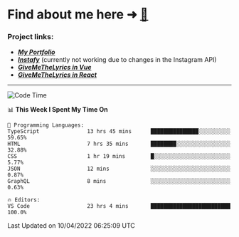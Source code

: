 # Find about me here ➜ [🧑](https://pauabella.dev)

### Project links:
- ***[My Portfolio](https://pauabella.dev)***
- ***[Instafy](https://instafy.me)*** (currently not working due to changes in the Instagram API)
- ***[GiveMeTheLyrics in Vue](https://lyrics.pauabella.dev)***
- ***[GiveMeTheLyrics in React](https://pauabella.dev/GiveMeTheLyrics)***

---
<!--START_SECTION:waka-->
![Code Time](http://img.shields.io/badge/Code%20Time-938%20hrs-blue)

📊 **This Week I Spent My Time On** 

```text
💬 Programming Languages: 
TypeScript               13 hrs 45 mins      ███████████████░░░░░░░░░░   59.65% 
HTML                     7 hrs 35 mins       ████████░░░░░░░░░░░░░░░░░   32.88% 
CSS                      1 hr 19 mins        █░░░░░░░░░░░░░░░░░░░░░░░░   5.77% 
JSON                     12 mins             ░░░░░░░░░░░░░░░░░░░░░░░░░   0.87% 
GraphQL                  8 mins              ░░░░░░░░░░░░░░░░░░░░░░░░░   0.63%

🔥 Editors: 
VS Code                  23 hrs 4 mins       █████████████████████████   100.0%

```


 Last Updated on 10/04/2022 06:25:09 UTC
<!--END_SECTION:waka-->
